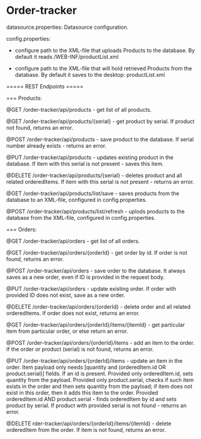 # Order-tracker
 datasource.properties: Datasource configuration. 
 
 config.properties: 
 
 - configure path to the XML-file that uploads Products to the database. By default it reads /WEB-INF/productList.xml
 
 - configure path to the XML-file that will hold retrieved Products from the database. By default it saves to the desktop: productList.xml

===== REST Endpoints =====

=== Products:

@GET
/order-tracker/api/products - get list of all products.

@GET
/order-tracker/api/products/{serial} - get product by serial. If product not found, returns an error.

@POST
/order-tracker/api/products - save product to the database. If serial number already exists - returns an error.

@PUT
/order-tracker/api/products - updates existing product in the database. If item with this serial is not present - saves this item.

@DELETE
/order-tracker/api/products/{serial} - deletes product and all related orderedItems. If item with this serial is not present - returns an error.

@GET
/order-tracker/api/products/list/save - saves products from the database to an XML-file, configured in config.properties.

@POST
/order-tracker/api/products/list/refresh - uplods products to the database from the XML-file, configured in config.properties.

=== Orders:

@GET
/order-tracker/api/orders - get list of all orders.

@GET
/order-tracker/api/orders/{orderId} - get order by id. If order is not found, returns an error.

@POST
/order-tracker/api/orders - save order to the database. It always saves as a new order, even if ID is provided in the request body.

@PUT
/order-tracker/api/orders - update existing order. If order with provided ID does not exist, save as a new order.

@DELETE
/order-tracker/api/orders/{orderId} - delete order and all related orderedItems. If order does not exist, returns an error.

@GET
/order-tracker/api/orders/{orderId}/items/{itemId} - get particular item from particular order, or else return an error.

@POST
/order-tracker/api/orders/{orderId}/items - add an item to the order. If the order or product (serial) is not found, returns an error.

@PUT
/order-tracker/api/orders/{orderId}/items - update an item in the order. Item payload only needs [quantity and (orderedItem.id OR product.serial)] fields. If an id is present. Provided only orderedItem.id, sets quantity from the payload. Provided only product.serial, checks if such item exists in the order and then sets quantity from the payload; if item does not exist in this order, then it adds this item to the order. Provided orderedItem.id AND product.serial - finds orderedItem by id and sets product by serial. If product with provided serial is not found - returns an error.

@DELETE
rder-tracker/api/orders/{orderId}/items/{itemId} - delete orderedItem from the order. If item is not found,  returns an error.

